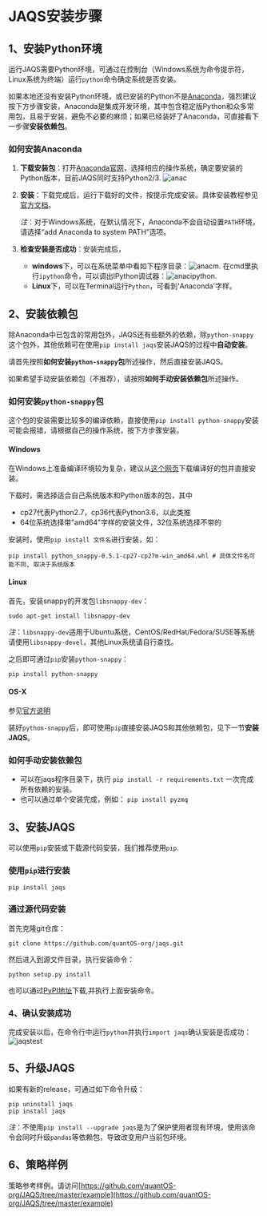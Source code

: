 # JAQS安装步骤



## 1、安装Python环境
运行JAQS需要Python环境，可通过在控制台（Windows系统为命令提示符，Linux系统为终端）运行`python`命令确定系统是否安装。

如果本地还没有安装Python环境，或已安装的Python不是[Anaconda](http://www.continuum.io/downloads "Anaconda")，强烈建议按下方步骤安装，Anaconda是集成开发环境，其中包含稳定版Python和众多常用包，且易于安装，避免不必要的麻烦；如果已经装好了Anaconda，可直接看下一步骤**安装依赖包**。

### 如何安装Anaconda

1. **下载安装包**：打开[Anaconda官网](http://www.continuum.io/downloads)，选择相应的操作系统，确定要安装的Python版本，目前JAQS同时支持Python2/3.
  ![anac](https://raw.githubusercontent.com/quantOS-org/jaqs/master/doc/img/anac.png)

2. **安装**：下载完成后，运行下载好的文件，按提示完成安装。具体安装教程参见[官方文档](https://conda.io/docs/user-guide/install/index.html#regular-installation)。

   *注*：对于Windows系统，在默认情况下，Anaconda不会自动设置`PATH`环境，请选择“add Anaconda to system PATH”选项。

3. **检查安装是否成功**：安装完成后，

   - **windows**下，可以在系统菜单中看如下程序目录：![anacm](https://raw.githubusercontent.com/quantOS-org/jaqs/master/doc/img/anac_m.png). 在cmd里执行`ipython`命令，可以调出IPython调试器：![anacipython](https://raw.githubusercontent.com/quantOS-org/jaqs/master/doc/img/anac_ipython.png).
   - **Linux**下，可以在Terminal运行`Python`，可看到'Anaconda'字样。
## 2、安装依赖包

除Anaconda中已包含的常用包外，JAQS还有些额外的依赖，除`python-snappy`这个包外，其他依赖可在使用`pip install jaqs`安装JAQS的过程中**自动安装**。

请首先按照**如何安装`python-snappy`包**所述操作，然后直接安装JAQS。

如果希望手动安装依赖包（不推荐），请按照**如何手动安装依赖包**所述操作。

### 如何安装`python-snappy`包

这个包的安装需要比较多的编译依赖，直接使用`pip install python-snappy`安装可能会报错，请根据自己的操作系统，按下方步骤安装。

#### Windows

在Windows上准备编译环境较为复杂，建议从[这个网页](https://www.lfd.uci.edu/~gohlke/pythonlibs/#python-snappys)下载编译好的包并直接安装。

下载时，需选择适合自己系统版本和Python版本的包，其中

- cp27代表Python2.7，cp36代表Python3.6，以此类推
- 64位系统选择带"amd64"字样的安装文件，32位系统选择不带的

安装时，使用`pip install 文件名`进行安装，如：

```shell
pip install python_snappy-0.5.1-cp27-cp27m-win_amd64.whl # 具体文件名可能不同, 取决于系统版本
```

#### Linux

首先，安装snappy的开发包`libsnappy-dev`：

```shell
sudo apt-get install libsnappy-dev
```

*注*：`libsnappy-dev`适用于Ubuntu系统，CentOS/RedHat/Fedora/SUSE等系统请使用`libsnappy-devel`，其他Linux系统请自行查找。

之后即可通过`pip`安装`python-snappy`：

```shell
pip install python-snappy
```
#### OS-X
参见[官方说明](https://github.com/andrix/python-snappy#frequently-asked-questions)


装好`python-snappy`后，即可使用`pip`直接安装JAQS和其他依赖包，见下一节**安装JAQS**。

### 如何手动安装依赖包

- 可以在jaqs程序目录下，执行 `pip install -r requirements.txt` 一次完成所有依赖的安装。
- 也可以通过单个安装完成，例如： `pip install pyzmq`


## 3、安装JAQS
可以使用`pip`安装或下载源代码安装，我们推荐使用`pip`.

### 使用`pip`进行安装
```sheel
pip install jaqs
```

### 通过源代码安装
首先克隆git仓库：
```shell
git clone https://github.com/quantOS-org/jaqs.git
```
然后进入到源文件目录，执行安装命令：
```shell
python setup.py install
```

也可以通过[PyPI地址](https://pypi.python.org/pypi/jaqs)下载,并执行上面安装命令。

### 4、确认安装成功
完成安装以后，在命令行中运行`python`并执行`import jaqs`确认安装是否成功：
![jaqstest](https://raw.githubusercontent.com/quantOS-org/jaqs/master/doc/img/jaqs_test.png)

## 5、升级JAQS
如果有新的release，可通过如下命令升级：
```shell
pip uninstall jaqs
pip install jaqs
```

*注*：不使用`pip install --upgrade jaqs`是为了保护使用者现有环境，使用该命令会同时升级`pandas`等依赖包，导致改变用户当前包环境。

## 6、策略样例

策略参考样例，请访问[https://github.com/quantOS-org/JAQS/tree/master/example](https://github.com/quantOS-org/JAQS/tree/master/example)
